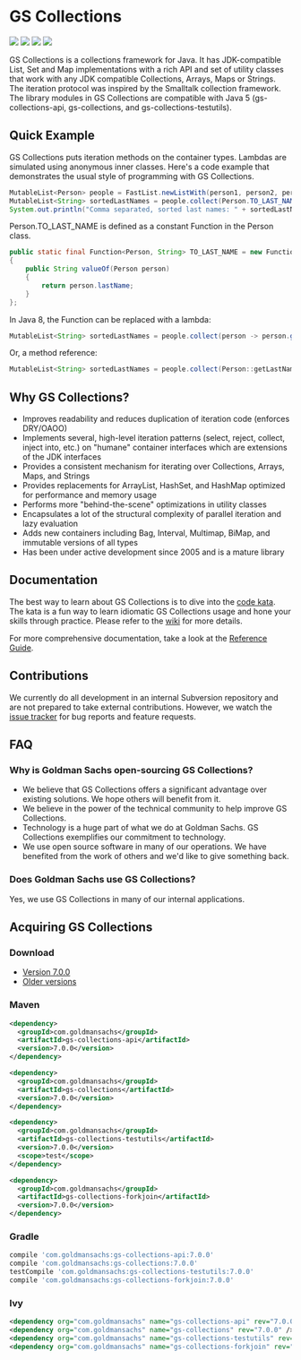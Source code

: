 # GS Collections

[![][travis img]][travis]
[![][maven img]][maven]
[![][release img]][release]
[![][license img]][license]

GS Collections is a collections framework for Java. It has JDK-compatible List, Set and Map implementations with a rich API and set of utility classes that work with any JDK compatible Collections, Arrays, Maps or Strings. The iteration protocol was inspired by the Smalltalk collection framework.
The library modules in GS Collections are compatible with Java 5 (gs-collections-api, gs-collections, and gs-collections-testutils).

## Quick Example
GS Collections puts iteration methods on the container types. Lambdas are simulated using anonymous inner classes. Here's a code example that demonstrates the usual style of programming with GS Collections.

```java
MutableList<Person> people = FastList.newListWith(person1, person2, person3);
MutableList<String> sortedLastNames = people.collect(Person.TO_LAST_NAME).sortThis();
System.out.println("Comma separated, sorted last names: " + sortedLastNames.makeString());
```

Person.TO_LAST_NAME is defined as a constant Function in the Person class.

```java
public static final Function<Person, String> TO_LAST_NAME = new Function<Person, String>()
{
    public String valueOf(Person person)
    {
        return person.lastName;
    }
};

```
In Java 8, the Function can be replaced with a lambda:

```java
MutableList<String> sortedLastNames = people.collect(person -> person.getLastName()).sortThis();
```

Or, a method reference:

```java
MutableList<String> sortedLastNames = people.collect(Person::getLastName).sortThis();
```

## Why GS Collections?
* Improves readability and reduces duplication of iteration code (enforces DRY/OAOO)
* Implements several, high-level iteration patterns (select, reject, collect, inject into, etc.) on "humane" container interfaces which are extensions of the JDK interfaces
* Provides a consistent mechanism for iterating over Collections, Arrays, Maps, and Strings
* Provides replacements for ArrayList, HashSet, and HashMap optimized for performance and memory usage
* Performs more "behind-the-scene" optimizations in utility classes
* Encapsulates a lot of the structural complexity of parallel iteration and lazy evaluation
* Adds new containers including Bag, Interval, Multimap, BiMap, and immutable versions of all types
* Has been under active development since 2005 and is a mature library

## Documentation
The best way to learn about GS Collections is to dive into the [code kata](https://github.com/goldmansachs/gs-collections-kata). The kata is a fun way to learn idiomatic GS Collections usage and hone your skills through practice.
Please refer to the [wiki](https://github.com/goldmansachs/gs-collections/wiki) for more details.

For more comprehensive documentation, take a look at the [Reference Guide](http://www.goldmansachs.com/gs-collections/documents/GS%20Collections%20Reference%20Guide%205.0.0.pdf).

## Contributions
We currently do all development in an internal Subversion repository and are not prepared to take external contributions. However, we watch the [issue tracker](https://github.com/goldmansachs/gs-collections/issues) for bug reports and feature requests.

## FAQ
### Why is Goldman Sachs open-sourcing GS Collections?

* We believe that GS Collections offers a significant advantage over existing solutions. We hope others will benefit from it.
* We believe in the power of the technical community to help improve GS Collections.
* Technology is a huge part of what we do at Goldman Sachs. GS Collections exemplifies our commitment to technology.
* We use open source software in many of our operations. We have benefited from the work of others and we'd like to give something back.

### Does Goldman Sachs use GS Collections?
Yes, we use GS Collections in many of our internal applications.

## Acquiring GS Collections

### Download
* [Version 7.0.0](https://github.com/goldmansachs/gs-collections/releases/tag/7.0.0)
* [Older versions](https://github.com/goldmansachs/gs-collections/releases)

### Maven
```xml
<dependency>
  <groupId>com.goldmansachs</groupId>
  <artifactId>gs-collections-api</artifactId>
  <version>7.0.0</version>
</dependency>

<dependency>
  <groupId>com.goldmansachs</groupId>
  <artifactId>gs-collections</artifactId>
  <version>7.0.0</version>
</dependency>

<dependency>
  <groupId>com.goldmansachs</groupId>
  <artifactId>gs-collections-testutils</artifactId>
  <version>7.0.0</version>
  <scope>test</scope>
</dependency>

<dependency>
  <groupId>com.goldmansachs</groupId>
  <artifactId>gs-collections-forkjoin</artifactId>
  <version>7.0.0</version>
</dependency>
```

### Gradle

```groovy
compile 'com.goldmansachs:gs-collections-api:7.0.0'
compile 'com.goldmansachs:gs-collections:7.0.0'
testCompile 'com.goldmansachs:gs-collections-testutils:7.0.0'
compile 'com.goldmansachs:gs-collections-forkjoin:7.0.0'
```

### Ivy

```xml
<dependency org="com.goldmansachs" name="gs-collections-api" rev="7.0.0" />
<dependency org="com.goldmansachs" name="gs-collections" rev="7.0.0" />
<dependency org="com.goldmansachs" name="gs-collections-testutils" rev="7.0.0" />
<dependency org="com.goldmansachs" name="gs-collections-forkjoin" rev="7.0.0"/>
```

[travis]:https://travis-ci.org/goldmansachs/gs-collections
[travis img]:https://travis-ci.org/goldmansachs/gs-collections.svg?branch=master

[maven]:http://search.maven.org/#search|gav|1|g:"com.goldmansachs"%20AND%20a:"gs-collections"
[maven img]:https://maven-badges.herokuapp.com/maven-central/com.goldmansachs/gs-collections/badge.svg

[release]:https://github.com/goldmansachs/gs-collections/releases
[release img]:https://img.shields.io/github/release/goldmansachs/gs-collections.svg

[license]:LICENSE-2.0.txt
[license img]:https://img.shields.io/badge/License-Apache%202-blue.svg
